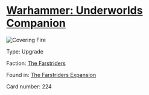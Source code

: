 # [Warhammer: Underworlds Companion](https://guidokessels.github.io/wh-underworlds)

  

![Covering Fire](https://warhammerunderworlds.com/wp-content/uploads/sites/6/2018/03/224_ENG.png)



Type: Upgrade

Faction: [The Farstriders](https://guidokessels.github.io/wh-underworlds/factions/the-farstriders)

Found in: [The Farstriders Expansion](https://guidokessels.github.io/wh-underworlds/locations/the-farstriders-expansion)

Card number: 224
